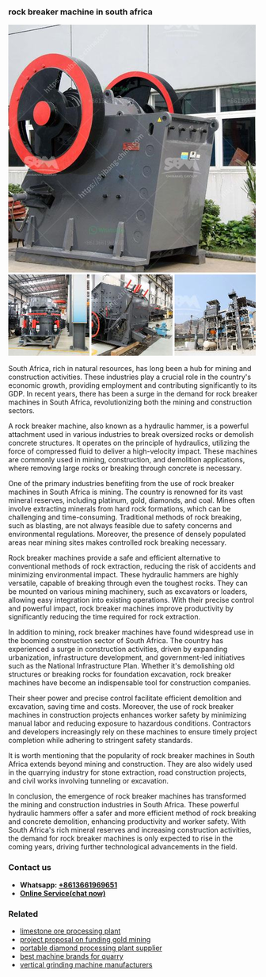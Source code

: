 <h3>rock breaker machine in south africa</h3><img src='1708322897.jpg' alt=''><p>South Africa, rich in natural resources, has long been a hub for mining and construction activities. These industries play a crucial role in the country's economic growth, providing employment and contributing significantly to its GDP. In recent years, there has been a surge in the demand for rock breaker machines in South Africa, revolutionizing both the mining and construction sectors.</p><p>A rock breaker machine, also known as a hydraulic hammer, is a powerful attachment used in various industries to break oversized rocks or demolish concrete structures. It operates on the principle of hydraulics, utilizing the force of compressed fluid to deliver a high-velocity impact. These machines are commonly used in mining, construction, and demolition applications, where removing large rocks or breaking through concrete is necessary.</p><p>One of the primary industries benefiting from the use of rock breaker machines in South Africa is mining. The country is renowned for its vast mineral reserves, including platinum, gold, diamonds, and coal. Mines often involve extracting minerals from hard rock formations, which can be challenging and time-consuming. Traditional methods of rock breaking, such as blasting, are not always feasible due to safety concerns and environmental regulations. Moreover, the presence of densely populated areas near mining sites makes controlled rock breaking necessary.</p><p>Rock breaker machines provide a safe and efficient alternative to conventional methods of rock extraction, reducing the risk of accidents and minimizing environmental impact. These hydraulic hammers are highly versatile, capable of breaking through even the toughest rocks. They can be mounted on various mining machinery, such as excavators or loaders, allowing easy integration into existing operations. With their precise control and powerful impact, rock breaker machines improve productivity by significantly reducing the time required for rock extraction.</p><p>In addition to mining, rock breaker machines have found widespread use in the booming construction sector of South Africa. The country has experienced a surge in construction activities, driven by expanding urbanization, infrastructure development, and government-led initiatives such as the National Infrastructure Plan. Whether it's demolishing old structures or breaking rocks for foundation excavation, rock breaker machines have become an indispensable tool for construction companies.</p><p>Their sheer power and precise control facilitate efficient demolition and excavation, saving time and costs. Moreover, the use of rock breaker machines in construction projects enhances worker safety by minimizing manual labor and reducing exposure to hazardous conditions. Contractors and developers increasingly rely on these machines to ensure timely project completion while adhering to stringent safety standards.</p><p>It is worth mentioning that the popularity of rock breaker machines in South Africa extends beyond mining and construction. They are also widely used in the quarrying industry for stone extraction, road construction projects, and civil works involving tunneling or excavation.</p><p>In conclusion, the emergence of rock breaker machines has transformed the mining and construction industries in South Africa. These powerful hydraulic hammers offer a safer and more efficient method of rock breaking and concrete demolition, enhancing productivity and worker safety. With South Africa's rich mineral reserves and increasing construction activities, the demand for rock breaker machines is only expected to rise in the coming years, driving further technological advancements in the field.</p><h3>Contact us</h3><ul><li><strong>Whatsapp:&nbsp;<a href="https://wa.me/8613661969651">+8613661969651</a></strong></li><li><a href="https://swt.shibang-china.com/?git&amp;zhl&amp;rock breaker machine in south africa"><strong>Online Service(chat now)</strong></a></li></ul><h3>Related</h3><ul><li><a href='limestone ore processing plant.md'>limestone ore processing plant</a></li><li><a href='project proposal on funding gold mining.md'>project proposal on funding gold mining</a></li><li><a href='portable diamond processing plant supplier.md'>portable diamond processing plant supplier</a></li><li><a href='best machine brands for quarry.md'>best machine brands for quarry</a></li><li><a href='vertical grinding machine manufacturers.md'>vertical grinding machine manufacturers</a></li></ul>
